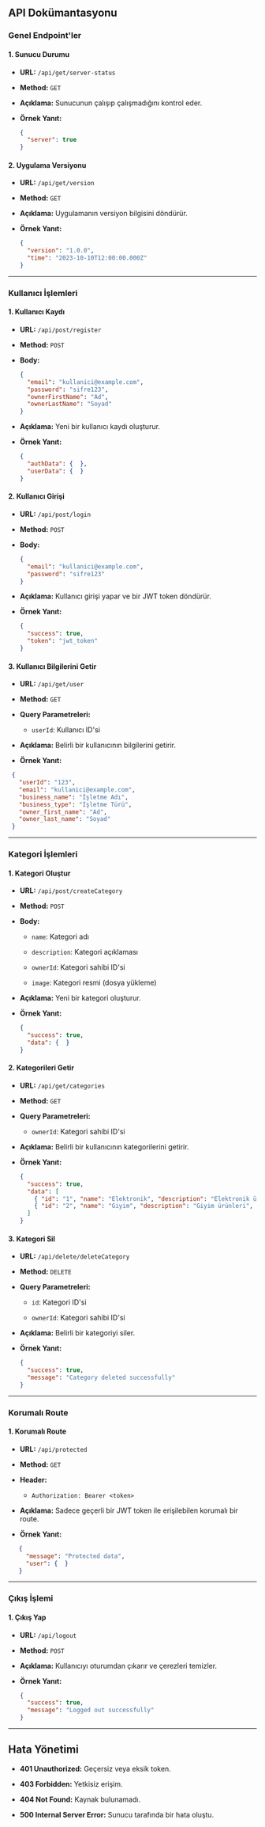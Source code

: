 
## API Dokümantasyonu

### Genel Endpoint'ler

#### 1. Sunucu Durumu

-   **URL:**  `/api/get/server-status`

-   **Method:**  `GET`

-   **Açıklama:**  Sunucunun çalışıp çalışmadığını kontrol eder.

-   **Örnek Yanıt:**

    ```json
    {
      "server": true
    }
    ```


#### 2. Uygulama Versiyonu

-   **URL:**  `/api/get/version`

-   **Method:**  `GET`

-   **Açıklama:**  Uygulamanın versiyon bilgisini döndürür.

-   **Örnek Yanıt:**

    ```json
    {
      "version": "1.0.0",
      "time": "2023-10-10T12:00:00.000Z"
    }
    ```


----------

### Kullanıcı İşlemleri

#### 1. Kullanıcı Kaydı

-   **URL:**  `/api/post/register`

-   **Method:**  `POST`

-   **Body:**

    ```json
    {
      "email": "kullanici@example.com",
      "password": "sifre123",
      "ownerFirstName": "Ad",
      "ownerLastName": "Soyad"
    }
    ```

-   **Açıklama:**  Yeni bir kullanıcı kaydı oluşturur.

-   **Örnek Yanıt:**

    ```json
    {
      "authData": {  },
      "userData": {  }
    }
    ```


#### 2. Kullanıcı Girişi

-   **URL:**  `/api/post/login`

-   **Method:**  `POST`

-   **Body:**

    ```json
    {
      "email": "kullanici@example.com",
      "password": "sifre123"
    }
    ```

-   **Açıklama:**  Kullanıcı girişi yapar ve bir JWT token döndürür.

-   **Örnek Yanıt:**

    ```json 
    {
      "success": true,
      "token": "jwt_token"
    }
    ```


#### 3. Kullanıcı Bilgilerini Getir

-   **URL:**  `/api/get/user`

-   **Method:**  `GET`

-   **Query Parametreleri:**

    -   `userId`: Kullanıcı ID'si

-   **Açıklama:**  Belirli bir kullanıcının bilgilerini getirir.

-   **Örnek Yanıt:**

   ``` json
    {
      "userId": "123",
      "email": "kullanici@example.com",
      "business_name": "İşletme Adı",
      "business_type": "İşletme Türü",
      "owner_first_name": "Ad",
      "owner_last_name": "Soyad"
    }
```


----------

### Kategori İşlemleri

#### 1. Kategori Oluştur

-   **URL:**  `/api/post/createCategory`

-   **Method:**  `POST`

-   **Body:**

    -   `name`: Kategori adı

    -   `description`: Kategori açıklaması

    -   `ownerId`: Kategori sahibi ID'si

    -   `image`: Kategori resmi (dosya yükleme)

-   **Açıklama:**  Yeni bir kategori oluşturur.

-   **Örnek Yanıt:**

    ```json
    {
      "success": true,
      "data": {  }
    }
    ```


#### 2. Kategorileri Getir

-   **URL:**  `/api/get/categories`

-   **Method:**  `GET`

-   **Query Parametreleri:**

    -   `ownerId`: Kategori sahibi ID'si

-   **Açıklama:**  Belirli bir kullanıcının kategorilerini getirir.

-   **Örnek Yanıt:**

    ```json
    {
      "success": true,
      "data": [
        { "id": "1", "name": "Elektronik", "description": "Elektronik ürünler", "image": "url" },
        { "id": "2", "name": "Giyim", "description": "Giyim ürünleri", "image": "url" }
      ]
    }
    ```


#### 3. Kategori Sil

-   **URL:**  `/api/delete/deleteCategory`

-   **Method:**  `DELETE`

-   **Query Parametreleri:**

    -   `id`: Kategori ID'si

    -   `ownerId`: Kategori sahibi ID'si

-   **Açıklama:**  Belirli bir kategoriyi siler.

-   **Örnek Yanıt:**

    ```json    
    {
      "success": true,
      "message": "Category deleted successfully"
    }
    ```


----------

### Korumalı Route

#### 1. Korumalı Route

-   **URL:**  `/api/protected`

-   **Method:**  `GET`

-   **Header:**

    -   `Authorization: Bearer <token>`

-   **Açıklama:**  Sadece geçerli bir JWT token ile erişilebilen korumalı bir route.

-   **Örnek Yanıt:**

 ```json 
    {
      "message": "Protected data",
      "user": {  }
    }
```


----------

### Çıkış İşlemi

#### 1. Çıkış Yap

-   **URL:**  `/api/logout`

-   **Method:**  `POST`

-   **Açıklama:**  Kullanıcıyı oturumdan çıkarır ve çerezleri temizler.

-   **Örnek Yanıt:**

    ```json
    {
      "success": true,
      "message": "Logged out successfully"
    }
    ```


----------

## Hata Yönetimi

-   **401 Unauthorized:**  Geçersiz veya eksik token.

-   **403 Forbidden:**  Yetkisiz erişim.

-   **404 Not Found:**  Kaynak bulunamadı.

-   **500 Internal Server Error:**  Sunucu tarafında bir hata oluştu.